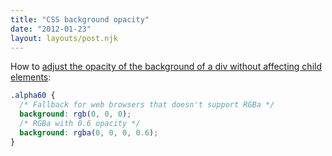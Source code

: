 ```yaml
---
title: "CSS background opacity"
date: "2012-01-23"
layout: layouts/post.njk
---
```


How to [adjust the opacity of the background of a div without affecting child elements](http://robertnyman.com/2010/01/11/css-background-transparency-without-affecting-child-elements-through-rgba-and-filters/):

```css
.alpha60 {
  /* Fallback for web browsers that doesn't support RGBa */
  background: rgb(0, 0, 0);
  /* RGBa with 0.6 opacity */
  background: rgba(0, 0, 0, 0.6);
}
```
